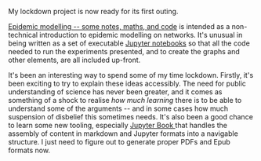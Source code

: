 <!--
.. title: First outing of "Epidemic modelling"
.. slug: i-to-e-first
.. date: 2020-06-17 10:31:32 UTC+01:00
.. tags: book, complex-networks, epidemic-spreading, research
.. category: writing
.. link: https://simoninireland.github.io/introduction-to-epidemics
.. description: 
.. type: text
-->

My lockdown project is now ready for its first outing.

<!-- TEASER_END -->

[Epidemic modelling -- some notes, maths, and code](https://simoninireland.github.io/introduction-to-epidemics)
is intended as a non-technical introduction to epidemic modelling
on networks. It's unusual in being written as a set of executable
[Jupyter notebooks](https://jupyter.org) so that all the code needed
to run the experiments presented, and to create the graphs and other
elements, are all included up-front.

It's been an interesting way to spend some of my time lockdown.
Firstly, it's been exciting to try to explain these ideas accessibly.
The need for public understanding of science has never been greater,
and it comes as something of a shock to realise *how much learning* there
is to be able to understand some of the arguments -- and in some cases how
much suspension of disbelief this sometimes needs. It's also been a good
chance to learn some new tooling, especially
[Jupyter Book ](https://jupyterbook.org) that handles the assembly of
content in markdown and Jupyter formats into a navigable structure.
I just need to figure out to generate proper PDFs and Epub formats now.
 
